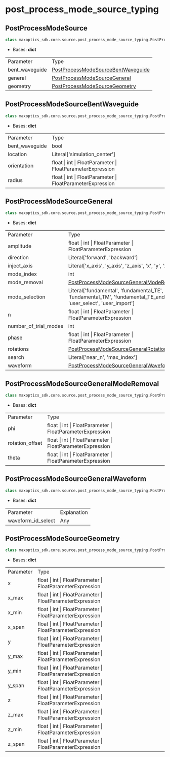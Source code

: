 
# post_process_mode_source_typing 

<span id='PostProcessModeSource'></span>

## PostProcessModeSource

```py
class maxoptics_sdk.core.source.post_process_mode_source_typing.PostProcessModeSource(*args, **kwargs)
```

- Bases: **dict**



<table class="custom-table">
  <tr>
    <td class="typeface">Parameter</td>
    <td class="typeface">Type</td>
  </tr>
  <tr>
    <td>bent_waveguide</td>
    <td><a href='#PostProcessModeSourceBentWaveguide'>PostProcessModeSourceBentWaveguide</a></td>
  </tr>
  <tr>
    <td>general</td>
    <td><a href='#PostProcessModeSourceGeneral'>PostProcessModeSourceGeneral</a></td>
  </tr>
  <tr>
    <td>geometry</td>
    <td><a href='#PostProcessModeSourceGeometry'>PostProcessModeSourceGeometry</a></td>
  </tr>
</table>


<span id='PostProcessModeSourceBentWaveguide'></span>

## PostProcessModeSourceBentWaveguide

```py
class maxoptics_sdk.core.source.post_process_mode_source_typing.PostProcessModeSourceBentWaveguide(*args, **kwargs)
```

- Bases: **dict**


<table class="custom-table">
  <tr>
    <td class="typeface">Parameter</td>
    <td class="typeface">Type</td>
  </tr>
  <tr>
    <td>bent_waveguide</td>
    <td>bool</td>
  </tr>
  <tr>
    <td>location</td>
    <td>Literal['simulation_center']</td>
  </tr>
  <tr>
    <td>orientation</td>
    <td>float | int | FloatParameter | FloatParameterExpression</td>
  </tr>
  <tr>
    <td>radius</td>
    <td>float | int | FloatParameter | FloatParameterExpression</td>
  </tr>
</table>


<span id='PostProcessModeSourceGeneral'></span>

## PostProcessModeSourceGeneral

```py
class maxoptics_sdk.core.source.post_process_mode_source_typing.PostProcessModeSourceGeneral(*args, **kwargs)
```

- Bases: **dict**

<table class="custom-table">
  <tr>
    <td class="typeface">Parameter</td>
    <td class="typeface">Type</td>
  </tr>
  <tr>
    <td>amplitude</td>
    <td>float | int | FloatParameter | FloatParameterExpression</td>
  </tr>
  <tr>
    <td>direction</td>
    <td>Literal['forward', 'backward']</td>
  </tr>
  <tr>
    <td>inject_axis</td>
    <td>Literal['x_axis', 'y_axis', 'z_axis', 'x', 'y', 'z']</td>
  </tr>
  <tr>
    <td>mode_index</td>
    <td>int</td>
  </tr>
  <tr>
    <td>mode_removal</td>
    <td><a href='#PostProcessModeSourceGeneralModeRemoval'>PostProcessModeSourceGeneralModeRemoval</a></td>
  </tr>
  <tr>
    <td>mode_selection</td>
    <td>Literal['fundamental', 'fundamental_TE', 'fundamental_TM', 'fundamental_TE_and_TM', 'user_select', 'user_import']</td>
  </tr>
  <tr>
    <td>n</td>
    <td>float | int | FloatParameter | FloatParameterExpression</td>
  </tr>
  <tr>
    <td>number_of_trial_modes</td>
    <td>int</td>
  </tr>
  <tr>
    <td>phase</td>
    <td>float | int | FloatParameter | FloatParameterExpression</td>
  </tr>
  <tr>
    <td>rotations</td>
    <td><a href='#PostProcessModeSourceGeneralRotations'>PostProcessModeSourceGeneralRotations</a></td>
  </tr>
  <tr>
    <td>search</td>
    <td>Literal['near_n', 'max_index']</td>
  </tr>
  <tr>
    <td>waveform</td>
    <td><a href='#PostProcessModeSourceGeneralWaveform'>PostProcessModeSourceGeneralWaveform</a></td>
  </tr>
</table>
                             

<span id='PostProcessModeSourceGeneralModeRemoval'></span>

## PostProcessModeSourceGeneralModeRemoval

```py
class maxoptics_sdk.core.source.post_process_mode_source_typing.PostProcessModeSourceGeneralModeRemoval(*args, **kwargs)¶
```

- Bases: **dict**

<table class="custom-table">
  <tr>
    <td class="typeface">Parameter</td>
    <td class="typeface">Type</td>
  </tr>
  <tr>
    <td>phi</td>
    <td>float | int | FloatParameter | FloatParameterExpression</td>
  </tr>
  <tr>
    <td>rotation_offset</td>
    <td>float | int | FloatParameter | FloatParameterExpression</td>
  </tr>
  <tr>
    <td>theta</td>
    <td>float | int | FloatParameter | FloatParameterExpression</td>
  </tr>
</table>


<span id='PostProcessModeSourceGeneralWaveform'></span>

## PostProcessModeSourceGeneralWaveform

```py
class maxoptics_sdk.core.source.post_process_mode_source_typing.PostProcessModeSourceGeneralWaveform(*args, **kwargs)
```

- Bases: **dict**

<table class="custom-table">
  <tr>
    <td class="typeface">Parameter</td>
    <td class="typeface">Explanation</td>
  </tr>
  <tr>
    <td>waveform_id_select</td>
    <td>Any</td>
  </tr>
</table>



<span id='PostProcessModeSourceGeometry'></span>

## PostProcessModeSourceGeometry

```py
class maxoptics_sdk.core.source.post_process_mode_source_typing.PostProcessModeSourceGeometry(*args, **kwargs)
```

- Bases: **dict**

<table class="custom-table">
  <tr>
    <td class="typeface">Parameter</td>
    <td class="typeface">Type</td>
  </tr>
  <tr>
    <td>x</td>
    <td>float | int | FloatParameter | FloatParameterExpression</td>
  </tr>
  <tr>
    <td>x_max</td>
    <td>float | int | FloatParameter | FloatParameterExpression</td>
  </tr>
  <tr>
    <td>x_min</td>
    <td>float | int | FloatParameter | FloatParameterExpression</td>
  </tr>
  <tr>
    <td>x_span</td>
    <td>float | int | FloatParameter | FloatParameterExpression</td>
  </tr>
  <tr>
    <td>y</td>
    <td>float | int | FloatParameter | FloatParameterExpression</td>
  </tr>
  <tr>
    <td>y_max</td>
    <td>float | int | FloatParameter | FloatParameterExpression</td>
  </tr>
  <tr>
    <td>y_min</td>
    <td>float | int | FloatParameter | FloatParameterExpression</td>
  </tr>
  <tr>
    <td>y_span</td>
    <td>float | int | FloatParameter | FloatParameterExpression</td>
  </tr>
  <tr>
    <td>z</td>
    <td>float | int | FloatParameter | FloatParameterExpression</td>
  </tr>
  <tr>
    <td>z_max</td>
    <td>float | int | FloatParameter | FloatParameterExpression</td>
  </tr>
  <tr>
    <td>z_min</td>
    <td>float | int | FloatParameter | FloatParameterExpression</td>
  </tr>
  <tr>
    <td>z_span</td>
    <td>float | int | FloatParameter | FloatParameterExpression</td>
  </tr>
</table>

